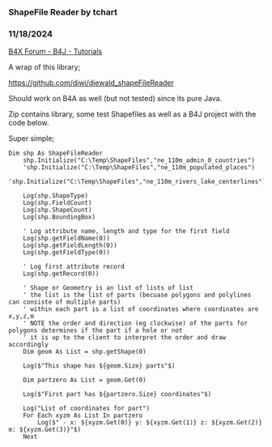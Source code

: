 ### ShapeFile Reader by tchart
### 11/18/2024
[B4X Forum - B4J - Tutorials](https://www.b4x.com/android/forum/threads/164180/)

A wrap of this library;  
  
<https://github.com/diwi/diewald_shapeFileReader>  
  
Should work on B4A as well (but not tested) since its pure Java.  
  
Zip contains library, some test Shapefiles as well as a B4J project with the code below.  
  
Super simple;  
  

```B4X
Dim shp As ShapeFileReader  
    shp.Initialize("C:\Temp\ShapeFiles","ne_110m_admin_0_countries")  
    'shp.Initialize("C:\Temp\ShapeFiles","ne_110m_populated_places")  
    'shp.Initialize("C:\Temp\ShapeFiles","ne_110m_rivers_lake_centerlines")  
          
    Log(shp.ShapeType)  
    Log(shp.FieldCount)  
    Log(shp.ShapeCount)  
    Log(shp.BoundingBox)  
      
    ' Log attribute name, length and type for the first field  
    Log(shp.getFieldName(0))  
    Log(shp.getFieldLength(0))     
    Log(shp.getFieldType(0))  
      
    ' Log first attribute record  
    Log(shp.getRecord(0))  
      
    ' Shape or Geometry is an list of lists of list  
    ' the list is the list of parts (becuase polygons and polylines can consiste of multiple parts)  
    ' within each part is a list of coordinates where coordinates are x,y,z,m  
    ' NOTE the order and direction (eg clockwise) of the parts for polygons determines if the part if a hole or not  
    ' it is up to the client to interpret the order and draw accordingly  
    Dim geom As List = shp.getShape(0)  
      
    Log($"This shape has ${geom.Size} parts"$)  
      
    Dim partzero As List = geom.Get(0)  
      
    Log($"First part has ${partzero.Size} coordinates"$)  
      
    Log("List of coordinates for part")  
    For Each xyzm As List In partzero  
        Log($" - x: ${xyzm.Get(0)} y: ${xyzm.Get(1)} z: ${xyzm.Get(2)} m: ${xyzm.Get(3)}"$)  
    Next
```